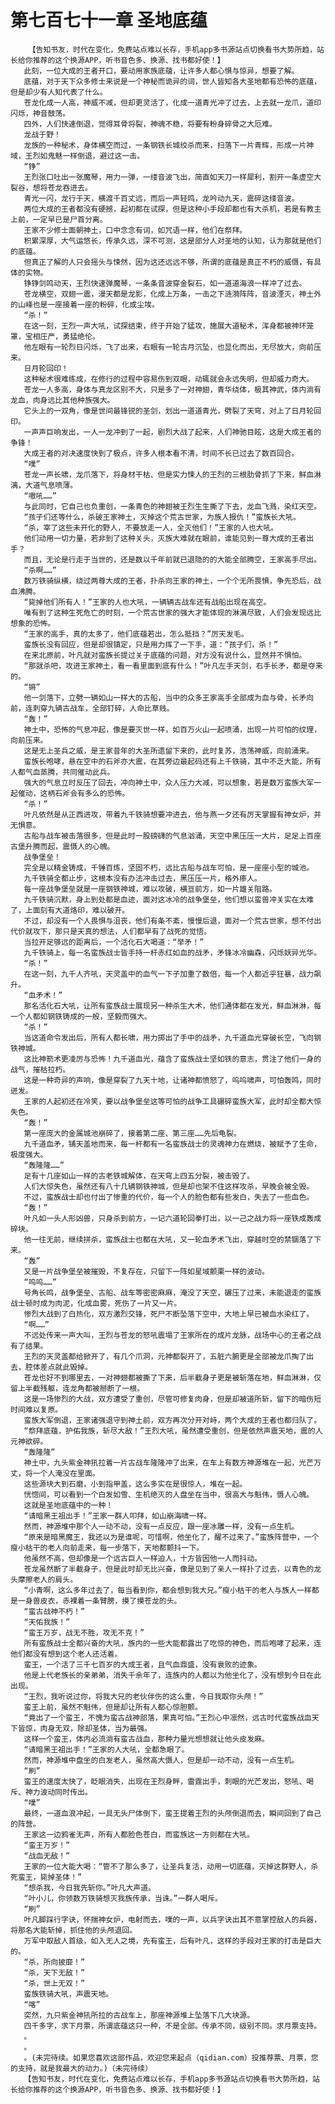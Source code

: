 # 第七百七十一章 圣地底蕴
        【告知书友，时代在变化，免费站点难以长存，手机app多书源站点切换看书大势所趋，站长给你推荐的这个换源APP，听书音色多、换源、找书都好使！】
       此刻，一位大成的王者开口，要动用家族底蕴，让许多人都心惧与惊异，想要了解。
       底蕴，对于天下众多修士来说是一个神秘而诡异的词，世人皆知各大圣地都有恐怖的底蕴，但是却少有人知代表了什么。
       苍龙化成一人高，神威不减，但却更灵活了，化成一道青光冲了过去，上去就一龙爪，道印闪烁，神音鼓荡。
       四外，人们快速倒退，觉得耳骨将裂，神魂不稳，将要有粉身碎骨之大厄难。
       龙战于野！
       龙族的一种秘术，身体横空而过，一条钢铁长城绞杀而来，扫落下一片青辉，形成一片神域，王烈如鬼魅一样倒退，避过这一击。
       “铮”
       王烈张口吐出一张魔琴，用力一弹，一缕音波飞出，简直如天刀一样犀利，割开一条虚空大裂谷，想将苍龙吞进去。
       青光一闪，龙行于天，横渡千百丈远，而后一声轻鸣，龙吟动九天，震碎这缕音波。
       两位大成的王者都没有硬撼，起初都在试探，但是这种小手段却都也有大杀机，若是有教主上前，一定早已是尸首分离。
       王家不少修士面朝神土，口中念念有词，如咒语一样，他们在祭拜。
       积累深厚，大气运悠长，传承久远，深不可测，这是部分人对圣地的认知，认为那就是他们的底蕴。
       但真正了解的人只会摇头与悚然，因为这还远远不够，所谓的底蕴是真正不朽的威慑，有具体的实物。
       铮铮剑鸣动天，王烈快速弹魔琴，一条条音波穿金裂石，如一道道海浪一样冲了过去。
       苍龙横空，双翅一震，漫天都是龙影，化成上万条，一击之下涟漪阵阵，音波湮灭，神土外的山峰也是一座接着一座的粉碎，化成尘埃。
       “杀！”
       在这一刻，王烈一声大吼，试探结束，终于开始了猛攻，施展大道秘术，浑身都被神环笼罩，宝相庄严，勇猛绝伦。
       他左眼有一轮烈日闪烁，飞了出来，右眼有一轮古月沉坠，也显化而出，无尽放大，向前压来。
       日月轮回印！
       这种秘术很难练成，在修行的过程中容易伤到双眼，动辄就会永远失明，但却威力奇大。
       苍龙一人多高，身体与真龙区别不大，只是多了一对神翅，青华绕体，极其神武，体内淌有龙血，肉身远比其他种族强大。
       它头上的一双角，像是世间最锋锐的圣剑，划出一道道青光，劈裂了天穹，对上了日月轮回印。
       一声声巨响发出，一人一龙冲到了一起，剧烈大战了起来，人们神驰目眩，这是大成王者的争锋！
       大成王者的对决速度快到了极点，许多人根本看不清，时间不长已过去了数百回合。
       “噗”
       苍龙一声长啸，龙爪落下，将身材干枯、但是实力悚人的王烈的三根肋骨抓了下来，鲜血淋漓，大道气息喷薄。
       “嗷吼……”
       与此同时，它自己也负重创，一条青色的神翅被王烈生生撕了下去，龙血飞溅，染红天空。
       “孩子们还等什么，杀破王家神土，灭掉这个荒古世家，为族人报仇！”蛮族长大吼。
       “杀，宰了这些未开化的野人，不要放走一人，全灭他们！”王家的人也大吼。
       他们动用一切力量，若非到了这种关头，灭族大难就在眼前，谁能见到一尊大成的王者出手？
       而且，无论是行走于当世的，还是数以千年前就已退隐的的大能全部腾空，王家高手尽出。
       “杀啊……”
       数万铁骑纵横，绕过两尊大成的王者，扑杀向王家的神土，一个个无所畏惧，争先恐后，战血沸腾。
       “毙掉他们所有人！”王家的人也大吼，一辆辆古战车还有战船出现在高空。
       唯有到了这种生死危亡的时刻，一个荒古世家的强大才能体现的淋漓尽致，人们会发现远比想象的恐怖。
       “王家的高手，真的太多了，他们底蕴若出，怎么抵挡？”厉天发毛。
       蛮族长没有回应，但是却很镇定，只是用力挥了一下手，道：“孩子们，杀！”
       在来北原前，叶凡就对蛮族长提过关于底蕴的问题，对方没有说什么，显然并不惧怕。
       “那就杀吧，攻进王家神土，看一看里面到底有什么！”叶凡左手天剑，右手长矛，都是夺来的。
       “锵”
       他一剑落下，立劈一辆如山一样大的古船，当中的众多王家高手全部成为血与骨，长矛向前，连刺穿九辆古战车，全部钉碎，人命比草贱。
       “轰！”
       神土中，恐怖的气息冲起，像是要灭世一样，如百万火山一起喷涌，出现一片可怕的纹理，向前压来。
       这是无上圣兵之威，是王家昔年的大圣所遗留下来的，此时复苏，浩荡神威，向前涌来。
       蛮族长咆哮，悬在空中的石斧亦大震，在其旁边最起码还有上千铁骑，其中不乏大能，所有人都气血蒸腾，共同催动此兵。
       强大的气息立时反压了回去，冲向神土中，众人压力大减，可以想象，若是数万蛮族大军一起催动，这柄石斧会有多么的恐怖。
       “杀！”
       叶凡依然是从正西进攻，带着九千铁骑想要冲进去，他与燕一夕还有厉天掌握有神女炉，并无惧意。
       古船与战车被击落很多，但是此时一股磅礴的气息汹涌，天空中黑压压一大片，足足上百座古堡升腾而起，震慑人的心魄。
       战争堡垒！
       完全是以精金铸成，千锤百炼，坚固不朽，远比古船与战车可怕，是一座座小型的城池。
       九千铁骑全都止步，这根本没有办法冲击过去，黑压压一片，格外瘆人。
       每一座战争堡垒就是一座钢铁神城，难以攻破，横亘前方，如一片雄关阻路。
       九千铁骑沉默，身上到处都是血迹，面对这冰冷的战争堡垒，他们想以蛮兽冲关实在太难了，上面刻有大道烙印，难以破开。
       不过，却没有一个人畏惧与沮丧，他们有条不紊，慢慢后退，面对一个荒古世家，想不付出代价就攻下，那只是天真的想法，人们都早有了战死的觉悟。
       当拉开足够远的距离后，一个活化石大喝道：“举矛！”
       九千铁骑上，每一名蛮族战士皆手持一杆赤红如血的战矛，矛锋冰冷幽森，闪烁妖异光华。
       “杀！”
       在这一刻，九千人齐吼，天灵盖中的血气一下子加重了数倍，每一个人都近乎狂暴，战力飙升。
       “血矛术！”
       那名活化石大吼，让所有蛮族战士展现另一种杀生大术，他们通体都在发光，鲜血淋淋，每一个人都如钢铁铸成的一般，坚毅而强大。
       “杀！”
       当这道命令发出后，所有人都长啸，用力掷出了手中的战矛，九千道血光穿破长空，飞向钢铁神城。
       这比神箭术更凌厉与恐怖！九千道血光，蕴含了蛮族战士坚如铁的意志，贯注了他们一身的战气，摧枯拉朽。
       这是一种奇异的声响，像是穿裂了九天十地，让诸神都愤怒了，呜呜啸声，可怕轰鸣，同时迸发。
       王家的人起初还在冷笑，要以战争堡垒这等可怕的战争工具碾碎蛮族大军，此时却全都大惊失色。
       “轰！”
       第一座庞大的金属城池崩碎了，接着第二座、第三座……先后龟裂。
       九千道血矛，铺天盖地而来，每一杆都有一名蛮族战士的灵魂神力在燃烧，被赋予了生命，极度强大。
       “轰隆隆……”
       足有十几座如山一样的古老铁城解体，在天穹上四五分裂，被击毁了。
       人们大惊失色，虽然还有八十几辆钢铁神城，但是却也架不住这样攻杀，早晚会被全毁。
       不过，蛮族战士却也付出了惨重的代价，每一个人的脸色都有些发白，失去了一些血色。
       “轰！”
       叶凡如一头人形凶兽，只身杀到前方，一记六道轮回拳打出，以一己之战力将一座铁成轰成碎块。
       他一往无前，继续拼杀，蛮族战士也都在大吼，又一轮血矛术飞出，穿越时空的禁锢落了下来。
       “轰”
       又是一片战争堡垒被摧毁，不复存在，只留下一阵如星域颤栗一样的波动。
       “呜呜……”
       号角长鸣，战争堡垒、古船、战车等密密麻麻，淹没了天空，碾压了过来，未能退走的蛮族战士顿时成为肉泥，化成血雾，死伤了一片又一片。
       惨烈大战到了白热化，双方激烈交锋，死尸不断坠落下空中，大地上早已被血水染红了。
       “啊……”
       不远处传来一声大叫，王烈与苍龙的怒吼震塌了王家所在的成片龙脉，战场中心的王者之战有了结果。
       王烈的天灵盖都给掀开了，有几个爪洞，元神都裂开了，五脏六腑更是全部被龙爪掏了出去，腔体差点就此毁掉。
       苍龙也好不到哪里去，一对神翅都被撕了下来，后半截身子更是被斩落在地，鲜血淋淋，仅留上半截残躯，连龙角都被掰断了一根。
       这是一场惨烈的大战，双方遭受了重创，尽管可修复肉身，但是却被道所斩，留下的暗伤短时间难以复原。
       蛮族大军倒退，王家诸强退守到神土前，双方再次分开对峙，两个大成的王者也都归队了。
       “祭拜底蕴，护佑我族，斩尽大敌！”王烈大吼，虽然遭受重创，但是依然声震天地，震的人元神欲碎。
       “轰隆隆”
       神土中，九头紫金神犼拉着一片古战车隆隆冲了出来，在车上有数方神源堆在一起，光芒万丈，将一个人淹没在里面。
       这些源块大到石磨，小到指甲盖，这么多实在是很惊人，堆在一起。
       恍惚间，可以看到一个白发如雪、生机绝灭的人盘坐在当中，很高大与魁伟，慑人心魄。
       这就是圣地底蕴中的一种！
       “请暗黑王祖出手！”王家一群人叩拜，如山崩海啸一样。
       然而，神源堆中那个人一动不动，没有一点反应，跟一座冰雕一样，没有一点生机。
       “原来是暗黑魔王，我还以为是谁呢，可惜啊，他坐化了，醒不过来了。”蛮族阵营中，一个瘦小枯干的老人向前走来，每一步落下，天地都颤抖一下。
       他虽然不高，但却像是一个远古巨人一样迫人，十方皆因他一人而抖动。
       苍龙虽然断了半截身子，但是此时却无比兴奋，像是见到了亲人一样扑了过去，以青色的龙头摩擦老人的肩头。
       “小青啊，这么多年过去了，每当看到你，都会想到我大兄。”瘦小枯干的老人与族人一样都是一身兽皮衣，赤裸着一条臂膀，摸了摸苍龙的头。
       “蛮古战神不朽！”
       “天佑我族！”
       “蛮王万岁，战无不胜，攻无不克！”
       所有蛮族战士全都兴奋的大吼，族内的一些大能都露出了吃惊的神色，而后咆哮了起来，连他们都没有想到这个老人还活着。
       蛮王，一个活了三千七百岁的大成王者，且气血鼎盛，没有衰败的迹象。
       他是上代老族长的亲弟弟，消失千余年了，连族内的人都以为他坐化了，没有想到今日在此出现。
       “王烈，我听说过你，将我大兄的老伙伴伤的这么重，今日我取你头颅！”
       蛮王上前，虽然不魁伟，但是却让所有人都心惊胆颤。
       “竟出了一个蛮王，不愧为蛮古战神部落，果真可怕。”王烈心中凛然，远古时代蛮族战血天下皆惊，肉身无双，除却圣体，当为最强。
       这样一个蛮王，体内必流淌有蛮古战血，那种力量光想想就让他头皮发麻。
       “请暗黑王祖出手！”王家的人大吼，全都急眼了。
       然而，神源堆中盘坐的白发老人，虽然高大慑人，但是却一动不动，没有一点生机。
       “刷”
       蛮王的速度太快了，眨眼消失，出现在王烈身畔，雷霆出手，刺眼的光芒发出，怒吼、喝斥、神力波动同时传出。
       “噗”
       最终，一道血浪冲起，一具无头尸体倒下，蛮王提着王烈的头颅倒退而去，瞬间回到了自己的阵营。
       王家这一边鸦雀无声，所有人都脸色苍白，而蛮族这一方则都在大吼。
       “蛮王万岁！”
       “战血无敌！”
       王家的一位大能大喝：“管不了那么多了，让圣兵复活，动用一切底蕴，灭掉这群野人，杀死蛮王，毙掉圣体！”
       “想杀我，今日我先斩你。”叶凡大声道。
       “叶小儿，你领数万铁骑想灭我族传承，当诛。”一群人喝斥。
       “刷”
       叶凡脚踩行字诀，怀揣神女炉，电射而去，噗的一声，以兵字诀出其不意掌控敌人的兵器，将那名大能斩掉，抓住他的头颅退回。
       万军中取敌人首级，如入无人之境，先有蛮王，后有叶凡，这样的手段对王家的打击是巨大的。
       “杀，所向披靡！”
       “杀，天下无敌！”
       “杀，世上无双！”
       蛮族铁骑大吼，声震天地。
       “喀”
       突然，九只紫金神犼所拉的古战车上，那座神源堆上坠落下几大块源。
       四千多字，求下月票，所谓底蕴这只一种，不是全部。传承不同，级别不同。求月票支持。
       。
       。
       。(未完待续。如果您喜欢这部作品，欢迎您来起点（qidian.com）投推荐票、月票，您的支持，就是我最大的动力。)（未完待续）
       【告知书友，时代在变化，免费站点难以长存，手机app多书源站点切换看书大势所趋，站长给你推荐的这个换源APP，听书音色多、换源、找书都好使！】